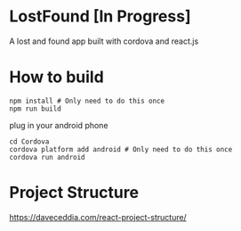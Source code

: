 # LostFound [In Progress]

A lost and found app built with cordova and react.js

# How to build

    npm install # Only need to do this once
    npm run build

plug in your android phone

    cd Cordova
    cordova platform add android # Only need to do this once
    cordova run android

# Project Structure
https://daveceddia.com/react-project-structure/